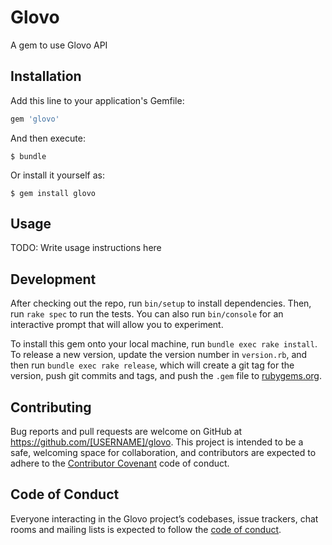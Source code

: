 # Glovo

A gem to use Glovo API

## Installation

Add this line to your application's Gemfile:

```ruby
gem 'glovo'
```

And then execute:

    $ bundle

Or install it yourself as:

    $ gem install glovo

## Usage

TODO: Write usage instructions here

## Development

After checking out the repo, run `bin/setup` to install dependencies. Then, run `rake spec` to run the tests. You can also run `bin/console` for an interactive prompt that will allow you to experiment.

To install this gem onto your local machine, run `bundle exec rake install`. To release a new version, update the version number in `version.rb`, and then run `bundle exec rake release`, which will create a git tag for the version, push git commits and tags, and push the `.gem` file to [rubygems.org](https://rubygems.org).

## Contributing

Bug reports and pull requests are welcome on GitHub at https://github.com/[USERNAME]/glovo. This project is intended to be a safe, welcoming space for collaboration, and contributors are expected to adhere to the [Contributor Covenant](http://contributor-covenant.org) code of conduct.

## Code of Conduct

Everyone interacting in the Glovo project’s codebases, issue trackers, chat rooms and mailing lists is expected to follow the [code of conduct](https://github.com/[USERNAME]/glovo/blob/master/CODE_OF_CONDUCT.md).

